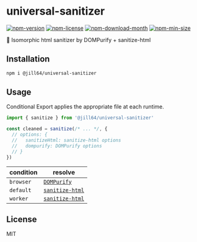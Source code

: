 <!----- BEGIN GHOST DOCS HEADER ----->

# universal-sanitizer

<!----- BEGIN GHOST DOCS BADGES -----><a href="https://npmjs.com/package/@jill64/universal-sanitizer"><img src="https://img.shields.io/npm/v/@jill64/universal-sanitizer" alt="npm-version" /></a> <a href="https://npmjs.com/package/@jill64/universal-sanitizer"><img src="https://img.shields.io/npm/l/@jill64/universal-sanitizer" alt="npm-license" /></a> <a href="https://npmjs.com/package/@jill64/universal-sanitizer"><img src="https://img.shields.io/npm/dm/@jill64/universal-sanitizer" alt="npm-download-month" /></a> <a href="https://npmjs.com/package/@jill64/universal-sanitizer"><img src="https://img.shields.io/bundlephobia/min/@jill64/universal-sanitizer" alt="npm-min-size" /></a><!----- END GHOST DOCS BADGES ----->

💎 Isomorphic html sanitizer by DOMPurify + sanitize-html

<!----- END GHOST DOCS HEADER ----->

## Installation

```sh
npm i @jill64/universal-sanitizer
```

## Usage

Conditional Export applies the appropriate file at each runtime.

```js
import { sanitize } from '@jill64/universal-sanitizer'

const cleaned = sanitize(/* ... */, {
  // options: {
  //   sanitizeHtml: sanitize-html options
  //   dompurify: DOMPurify options
  // }
})
```

| condition | resolve                                                                  |
| --------- | ------------------------------------------------------------------------ |
| `browser` | [`DOMPurify`](https://github.com/cure53/DOMPurify#readme)                |
| `default` | [`sanitize-html`](https://github.com/apostrophecms/sanitize-html#readme) |
| `worker`  | [`sanitize-html`](https://github.com/apostrophecms/sanitize-html#readme) |

<!----- BEGIN GHOST DOCS FOOTER ----->

## License

MIT

<!----- END GHOST DOCS FOOTER ----->
